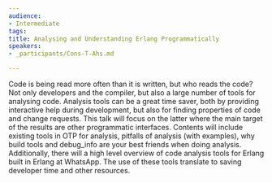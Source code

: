 ```yaml
---
audience:
- Intermediate
tags:
title: Analysing and Understanding Erlang Programmatically
speakers:
- _participants/Cons-T-Ahs.md

---
```

Code is being read more often than it is written, but who reads the code? Not only developers and the compiler, but also a large number of tools for analysing code. Analysis tools can be a great time saver, both by providing interactive help during development, but also for finding properties of code and change requests. This talk will focus on the latter where the main target of the results are other programmatic interfaces. Contents will include existing tools in OTP for analysis, pitfalls of analysis (with examples), why build tools and debug_info are your best friends when doing analysis. Additionally, there will a high level overview of code analysis tools for Erlang built in Erlang at WhatsApp. The use of these tools translate to saving developer time and other resources.
